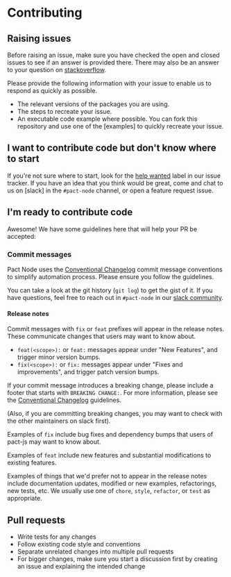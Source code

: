 # Contributing

## Raising issues

Before raising an issue, make sure you have checked the open and closed issues to see if an answer is provided there.
There may also be an answer to your question on [stackoverflow].

Please provide the following information with your issue to enable us to respond as quickly as possible.

* The relevant versions of the packages you are using.
* The steps to recreate your issue.
* An executable code example where possible. You can fork this repository and use one of the [examples] to quickly recreate your issue.

## I want to contribute code but don't know where to start

If you're not sure where to start, look for the [help wanted](https://github.com/pact-foundation/pact-node/issues?q=is%3Aissue+is%3Aopen+label%3A%22help+wanted%22)
label in our issue tracker. If you have an idea that you think would be great, come and chat to us on [slack] in the `#pact-node` channel, or open a feature request issue.

## I'm ready to contribute code

Awesome! We have some guidelines here that will help your PR be accepted:

### Commit messages

Pact Node uses the [Conventional Changelog](https://github.com/bcoe/conventional-changelog-standard/blob/master/convention.md)
commit message conventions to simplify automation process. Please ensure you follow the guidelines.

You can take a look at the git history (`git log`) to get the gist of it. 
If you have questions, feel free to reach out in `#pact-node` in our [slack
community](https://pact-foundation.slack.com/).

#### Release notes

Commit messages with `fix` or `feat` prefixes will appear in the release notes. 
These communicate changes that users may want to know about.

* `feat(<scope>):` or `feat:` messages appear under "New Features", and trigger minor version bumps.
* `fix(<scope>):` or `fix:` messages appear under "Fixes and improvements", and trigger patch version bumps.

If your commit message introduces a breaking change, please include a footer that starts with `BREAKING CHANGE:`.
For more information, please see the [Conventional Changelog](https://github.com/bcoe/conventional-changelog-standard/blob/master/convention.md)
guidelines.

(Also, if you are committing breaking changes, you may want to check with the other maintainers on slack first).

Examples of `fix` include bug fixes and dependency bumps that users of pact-js may want to know about.

Examples of `feat` include new features and substantial modifications to existing features.

Examples of things that we'd prefer not to appear in the release notes include documentation updates, 
modified or new examples, refactorings, new tests, etc. We usually use one of `chore`, `style`, 
`refactor`, or `test` as appropriate.

## Pull requests

* Write tests for any changes
* Follow existing code style and conventions
* Separate unrelated changes into multiple pull requests
* For bigger changes, make sure you start a discussion first by creating an issue and explaining the intended change

[stackoverflow]: https://stackoverflow.com/questions/tagged/pact
